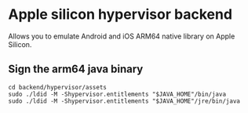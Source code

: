# Apple silicon hypervisor backend

Allows you to emulate Android and iOS ARM64 native library on Apple Silicon.<br>

## Sign the arm64 java binary
```
cd backend/hypervisor/assets
sudo ./ldid -M -Shypervisor.entitlements "$JAVA_HOME"/bin/java
sudo ./ldid -M -Shypervisor.entitlements "$JAVA_HOME"/jre/bin/java
```
